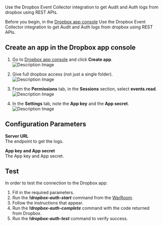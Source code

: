 Use the Dropbox Event Collector integration to get Audit and Auth logs from dropbox using REST APIs.

Before you begin, in the [Dropbox app console](https://www.dropbox.com/developers/apps) Use the Dropbox Event Collector integration to get Audit and Auth logs from dropbox using REST APIs.

## Create an app in the Dropbox app console

1. Go to [Dropbox app console](https://www.dropbox.com/developers/apps) and click **Create app**.  
![Description Image](https://raw.githubusercontent.com/cvescan/cvescan/39cc812da71224a9ea280eae46917fe8fa1d74c4/Packs/Dropbox/doc_files/Screen%20Shot%202022-06-13%20at%2010.03.00.png)

2. Give full dropbox access (not just a single folder).  
![Description Image](https://raw.githubusercontent.com/cvescan/cvescan/39cc812da71224a9ea280eae46917fe8fa1d74c4/Packs/Dropbox/doc_files/Screen%20Shot%202022-06-13%20at%2010.03.22.png)

3. From the **Permissions** tab, in the **Sessions** section, select **events.read**.  
![Description Image](https://raw.githubusercontent.com/cvescan/cvescan/39cc812da71224a9ea280eae46917fe8fa1d74c4/Packs/Dropbox/doc_files/Screen%20Shot%202022-06-13%20at%2010.04.11.png)

4. In the **Settings** tab, note the **App key** and the **App secret**.  
![Description Image](https://raw.githubusercontent.com/cvescan/cvescan/39cc812da71224a9ea280eae46917fe8fa1d74c4/Packs/Dropbox/doc_files/Screen%20Shot%202022-06-13%20at%2010.04.34.png)

## Configuration Parameters

**Server URL**    
The endpoint to get the logs.

**App key and App secret**    
The App key and App secret.

## Test
In order to test the connection to the Dropbox app:
1. Fill in the required parameters.
2. Run the ***!dropbox-auth-start*** command from the [WarRoom](./incidents/war_room).
3. Follow the instructions that appear.
4. Run the ***!dropbox-auth-complete*** command with the code returned from Dropbox.
5. Run the ***!dropbox-auth-test*** command to verify success.
